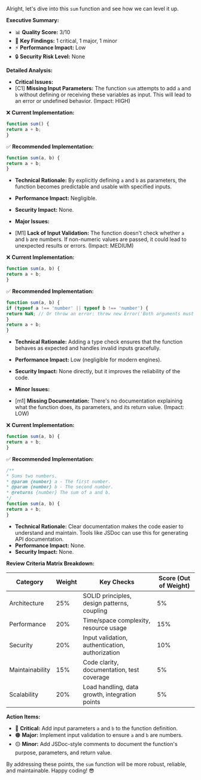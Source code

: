 Alright, let's dive into this `sum` function and see how we can level it up.

**Executive Summary:**

* 📊 **Quality Score:** 3/10
* 🎯 **Key Findings:** 1 critical, 1 major, 1 minor
* ⚡ **Performance Impact:** Low
* 🔒 **Security Risk Level:** None

**Detailed Analysis:**

* **Critical Issues:**
* \[C1] **Missing Input Parameters:** The function `sum` attempts to add `a` and `b` without defining or receiving these
variables as input. This will lead to an error or undefined behavior. (Impact: HIGH)

❌ **Current Implementation:**

```javascript
function sum() {
return a + b;
}
```

✅ **Recommended Implementation:**

```javascript
function sum(a, b) {
return a + b;
}
```

* **Technical Rationale:** By explicitly defining `a` and `b` as parameters, the function becomes predictable and usable
with specified inputs.
* **Performance Impact:** Negligible.
* **Security Impact:** None.

* **Major Issues:**
* \[M1] **Lack of Input Validation:** The function doesn't check whether `a` and `b` are numbers. If non-numeric values
are passed, it could lead to unexpected results or errors. (Impact: MEDIUM)

❌ **Current Implementation:**

```javascript
function sum(a, b) {
return a + b;
}
```

✅ **Recommended Implementation:**

```javascript
function sum(a, b) {
if (typeof a !== 'number' || typeof b !== 'number') {
return NaN; // Or throw an error: throw new Error('Both arguments must be numbers');
}
return a + b;
}
```

* **Technical Rationale:** Adding a type check ensures that the function behaves as expected and handles invalid inputs
gracefully.
* **Performance Impact:** Low (negligible for modern engines).
* **Security Impact:** None directly, but it improves the reliability of the code.

* **Minor Issues:**
* \[m1] **Missing Documentation:** There's no documentation explaining what the function does, its parameters, and its
return value. (Impact: LOW)

❌ **Current Implementation:**

```javascript
function sum(a, b) {
return a + b;
}
```

✅ **Recommended Implementation:**

```javascript
/**
* Sums two numbers.
* @param {number} a - The first number.
* @param {number} b - The second number.
* @returns {number} The sum of a and b.
*/
function sum(a, b) {
return a + b;
}
```

* **Technical Rationale:** Clear documentation makes the code easier to understand and maintain. Tools like JSDoc can
use this for generating API documentation.
* **Performance Impact:** None.
* **Security Impact:** None.

**Review Criteria Matrix Breakdown:**

| Category | Weight | Key Checks | Score (Out of Weight) |
| --------------- | ------ | ------------------------------------------------- | --------------------- |
| Architecture | 25% | SOLID principles, design patterns, coupling | 5% |
| Performance | 20% | Time/space complexity, resource usage | 15% |
| Security | 20% | Input validation, authentication, authorization | 10% |
| Maintainability | 15% | Code clarity, documentation, test coverage | 5% |
| Scalability | 20% | Load handling, data growth, integration points | 5% |

**Action Items:**

* 🔴 **Critical:** Add input parameters `a` and `b` to the function definition.
* 🟠 **Major:** Implement input validation to ensure `a` and `b` are numbers.
* 🟡 **Minor:** Add JSDoc-style comments to document the function's purpose, parameters, and return value.

By addressing these points, the `sum` function will be more robust, reliable, and maintainable. Happy coding! 😎